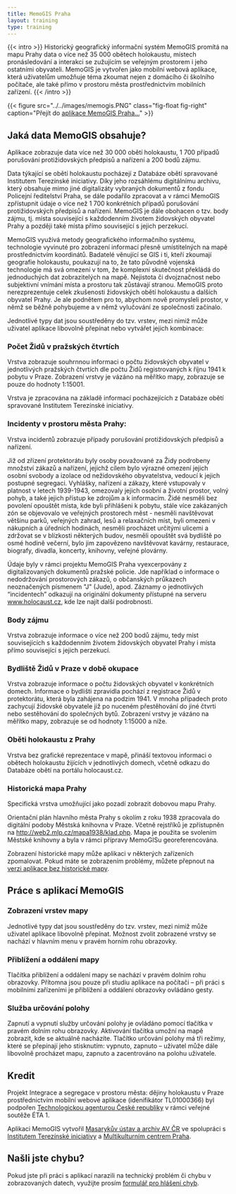 ```yaml
---
title: MemoGIS Praha
layout: training
type: training
---
```


{{< intro >}}
Historický geografický informační systém MemoGIS promítá na mapu Prahy data o více než 35 000 obětech holokaustu, místech pronásledování a interakci se zužujícím se veřejným prostorem i jeho ostatními obyvateli. MemoGIS je vytvořen jako mobilní webová aplikace, která uživatelům umožňuje téma zkoumat nejen z domácího či školního počítače, ale také přímo v prostoru města prostřednictvím mobilních zařízení.
{{< /intro >}}

{{< figure src="../../images/memogis.PNG" class="fig-float fig-right" caption="Přejít do [aplikace MemoGIS Praha...](https://ehri.cz/memogis/praha)" >}}

## Jaká data MemoGIS obsahuje?

Aplikace zobrazuje data více než 30 000 obětí holokaustu, 1 700 případů porušování protižidovských předpisů a nařízení a 200 bodů zájmu.

Data týkající se obětí holokaustu pocházejí z Databáze obětí spravované Institutem Terezínské iniciativy. Díky jeho rozsáhlému digitálnímu archivu, který obsahuje mimo jiné digitalizáty vybraných dokumentů z fondu Policejní ředitelství Praha, se dále podařilo zpracovat a v rámci MemoGIS zpřístupnit údaje o více než 1 700 konkrétních případů porušování protižidovských předpisů a nařízení. MemoGIS je dále obohacen o tzv. body zájmu, tj. místa související s každodenním životem židovských obyvatel Prahy a později také místa přímo související s jejich perzekucí.

MemoGIS využívá metody geografického informačního systému, technologie vyvinuté pro zobrazení informací přesně umístitelných na mapě prostřednictvím koordinátů. Badatelé věnující se GIS i ti, kteří zkoumají geografie holokaustu, poukazují na to, že tato původně vojenská technologie má svá omezení v tom, že komplexní skutečnost překládá do jednoduchých dat zobrazitelých na mapě. Nejistota či dvojznačnost nebo subjektivní vnímání místa a prostoru tak zůstávají stranou. MemoGIS proto nerezprezentuje celek zkušenosti židovských obětí holokaustu a dalších obyvatel Prahy. Je ale podnětem pro to, abychom nově promysleli prostor, v němž se běžně pohybujeme a v němž vylučování ze společnosti začínalo.

Jednotlivé typy dat jsou soustředěny do tzv. vrstev, mezi nimiž může uživatel aplikace libovolně přepínat nebo vytvářet jejich kombinace:

### Počet Židů v pražských čtvrtích

Vrstva zobrazuje souhrnnou informaci o počtu židovských obyvatel v jednotlivých pražských čtvrtích dle počtu Židů registrovaných k říjnu 1941 k pobytu v Praze. Zobrazení vrstvy je vázáno na měřítko mapy, zobrazuje se pouze do hodnoty 1:15001.

Vrstva je zpracována na základě informací pocházejících z Databáze obětí spravované Institutem Terezínské iniciativy.

### Incidenty v prostoru města Prahy:

Vrstva incidentů zobrazuje případy porušování protižidovských předpisů a nařízení.

Již od zřízení protektorátu byly osoby považované za Židy podrobeny množství zákazů a nařízení, jejichž cílem bylo výrazné omezení jejich osobní svobody a izolace od nežidovského obyvatelstva, vedoucí k jejich postupné segregaci. Vyhlášky, nařízení a zákazy, které vstupovaly v platnost v letech 1939-1943, omezovaly jejich osobní a životní prostor, volný pohyb, a také jejich přístup ke zdrojům a k informacím. Židé nesměli bez povolení opouštět místa, kde byli přihlášeni k pobytu, stále více zakázaných zón se objevovalo ve veřejných prostorech měst - nesměli navštěvovat většinu parků, veřejných zahrad, lesů a relaxačních míst, byli omezeni v nákupních a úředních hodinách, nesměli procházet určitými ulicemi a zdržovat se v blízkosti některých budov, nesměli opouštět svá bydliště po osmé hodině večerní, bylo jim zapovězeno navštěvovat kavárny, restaurace, biografy, divadla, koncerty, knihovny, veřejné plovárny.

Údaje byly v rámci projektu MemoGIS Praha vyexcerpovány z digitalizovaných dokumentů pražské policie. Jde například o informace o nedodržování prostorových zákazů, o občanských průkazech neoznačených písmenem "J" (Jude), apod. Záznamy o jednotlivých “incidentech” odkazují na originální dokumenty přístupné na serveru www.holocaust.cz, kde lze najít další podrobnosti.

### Body zájmu

Vrstva zobrazuje informace o více než 200 bodů zájmu, tedy míst souvisejících s každodenním životem židovských obyvatel Prahy i místa přímo související s jejich perzekucí.

### Bydliště Židů v Praze v době okupace

Vrstva zobrazuje informace o počtu židovských obyvatel v konkrétních domech. Informace o bydlišti zpravidla pochází z registrace Židů v protektorátu, která byla zahájena na podzim 1941. V mnoha případech proto zachycují židovské obyvatele již po nuceném přestěhování do jiné čtvrti nebo sestěhování do společných bytů. Zobrazení vrstvy je vázáno na měřítko mapy, zobrazuje se od hodnoty 1:15000 a níže.

### Oběti holokaustu z Prahy

Vrstva bez grafické reprezentace v mapě, přináší textovou informaci o obětech holokaustu žijících v jednotlivých domech, včetně odkazu do Databáze obětí na portálu holocaust.cz.

### Historická mapa Prahy

Specifická vrstva umožňující jako pozadí zobrazit dobovou mapu Prahy.

Orientační plán hlavního města Prahy s okolím z roku 1938 zpracovala do digitální podoby Městská knihovna v Praze. Včetně rejstříků je zpřístupněn na http://web2.mlp.cz/mapa1938/klad.php. Mapa je použita se svolením Městské knihovny a byla v rámci přípravy MemoGISu georeferencována.

Zobrazení historické mapy může aplikaci v některých zařízeních zpomalovat. Pokud máte se zobrazením problémy, můžete přepnout na [verzi aplikace bez historické mapy](https://ehri.cz/memogis/praha_simple).

## Práce s aplikací MemoGIS

### Zobrazení vrstev mapy

Jednotlivé typy dat jsou soustředěny do tzv. vrstev, mezi nimiž může uživatel aplikace libovolně přepínat. Možnost zvolit zobrazené vrstvy se nachází v hlavním menu v pravém horním rohu obrazovky.

### Přiblížení a oddálení mapy

Tlačítka přiblížení a oddálení mapy se nachází v pravém dolním rohu obrazovky. Přítomna jsou pouze při studiu aplikace na počítači – při práci s mobilními zařízeními je přiblížení a oddálení obrazovky ovládáno gesty.

### Služba určování polohy

Zapnutí a vypnutí služby určování polohy je ovládáno pomocí tlačítka v pravém dolním rohu obrazovky. Aktivování tlačítka umožní na mapě zobrazit, kde se aktuálně nacházíte. Tlačítko určování polohy má tři režimy, které se přepínají jeho stisknutím: vypnuto, zapnuto – uživatel může dále libovolně procházet mapu, zapnuto a zacentrováno na polohu uživatele.

## Kredit

Projekt Integrace a segregace v prostoru města: dějiny holokaustu v Praze prostřednictvím mobilní webové aplikace (idenifikátor TL01000366) byl podpořen [Technologickou agenturou České republiky](https://www.tacr.cz/) v rámci veřejné soutěže ÉTA 1.

Aplikaci MemoGIS vytvořil [Masarykův ústav a archiv AV ČR](https://www.mua.cas.cz/cs) ve spolupráci s [Institutem Terezínské iniciativy](http://www.terezinstudies.cz) a [Multikulturním centrem Praha](https://mkc.cz/).

## Našli jste chybu?

Pokud jste při práci s aplikací narazili na technický problém či chybu v zobrazovaných datech, využijte prosím [formulář pro hlášení chyb](https://docs.google.com/forms/d/15jprT8Sbc-Llt1CfAPrIzU4S8YIDjREixRADGzbA62k).
